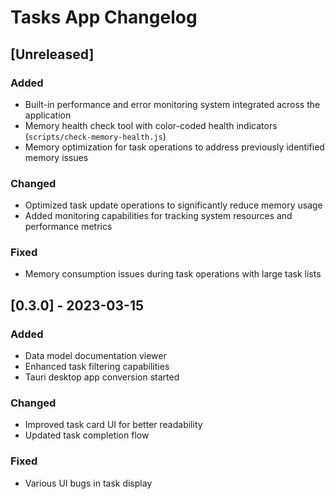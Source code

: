 # Tasks App Changelog

## [Unreleased]

### Added
- Built-in performance and error monitoring system integrated across the application
- Memory health check tool with color-coded health indicators (`scripts/check-memory-health.js`)
- Memory optimization for task operations to address previously identified memory issues

### Changed
- Optimized task update operations to significantly reduce memory usage
- Added monitoring capabilities for tracking system resources and performance metrics

### Fixed
- Memory consumption issues during task operations with large task lists

## [0.3.0] - 2023-03-15

### Added
- Data model documentation viewer
- Enhanced task filtering capabilities
- Tauri desktop app conversion started

### Changed
- Improved task card UI for better readability
- Updated task completion flow

### Fixed
- Various UI bugs in task display